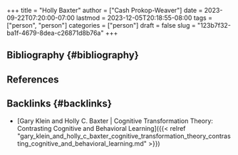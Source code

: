 +++
title = "Holly Baxter"
author = ["Cash Prokop-Weaver"]
date = 2023-09-22T07:20:00-07:00
lastmod = 2023-12-05T20:18:55-08:00
tags = ["person", "person"]
categories = ["person"]
draft = false
slug = "123b7f32-ba1f-4679-8dea-c26871d8b76a"
+++

## Bibliography {#bibliography}

## References

<style>.csl-entry{text-indent: -1.5em; margin-left: 1.5em;}</style><div class="csl-bib-body">
</div>


## Backlinks {#backlinks}

-   [Gary Klein and Holly C. Baxter | Cognitive Transformation Theory: Contrasting Cognitive and Behavioral Learning]({{< relref "gary_klein_and_holly_c_baxter_cognitive_transformation_theory_contrasting_cognitive_and_behavioral_learning.md" >}})
